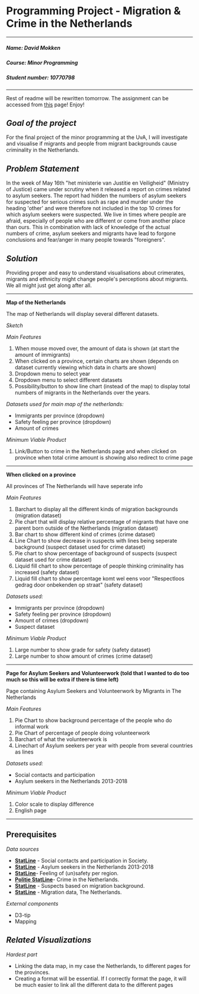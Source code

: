 # Programming Project - Migration & Crime in the Netherlands

---

##### ***Name***: David Mokken
##### ***Course***: Minor Programming
##### ***Student number***: 10770798

---
Rest of readme will be rewritten tomorrow.
The assignment can be accessed from [this](https://davidmokken.github.io/Project/) page! Enjoy!

***__Goal of the project__***
---
For the final project of the minor programming at the UvA, I will investigate and visualise if migrants and people from migrant backgrounds cause criminality in the Netherlands.

***__Problem Statement__***
---
In the week of May 16th "het ministerie van Justitie en Veiligheid" (Ministry of Justice) came under scrutiny when it released a report on crimes related to asylum seekers. 
The report had hidden the numbers of asylum seekers for suspected for serious crimes such as rape and murder under the heading 'other' and were therefore not included in the top 10 crimes for which asylum seekers were suspected. 
We live in times where people are afraid, especially of people who are different or come from another place than ours.
This in combination with lack of knowledge of the actual numbers of crime, asylum seekers and migrants have lead to forgone conclusions and fear/anger in many people towards "foreigners". 

***__Solution__***
---
Providing proper and easy to understand visualisations about crimerates, migrants and ethnicity might change people's perceptions about migrants. We all might just get along after all.

---

**Map of the Netherlands**

The map of Netherlands will display several different datasets. 

*Sketch*

*Main Features*
1. When mouse moved over, the amount of data is shown (at start the amount of immigrants)
1. When clicked on a province, certain charts are shown (depends on dataset currently viewing which data in charts are shown)
1. Dropdown menu to select year
1. Dropdown menu to select different datasets
1. Possibility/button to show line chart (instead of the map) to display total numbers of migrants in the Netherlands over the years.


*Datasets used for main map of the netherlands:*
- Immigrants per province (dropdown)
- Safety feeling per province (dropdown)
- Amount of crimes

*Minimum Viable Product*
1. Link/Button to crime in the Netherlands page and when clicked on province when total crime amount is showing also redirect to crime page

---

**When clicked on a province**

All provinces of The Netherlands will have seperate info

*Main Features*
1. Barchart to display all the different kinds of migration backgrounds (migration dataset)
1. Pie chart that will display relative percentage of migrants that have one parent born outside of the Netherlands (migration dataset)
1. Bar chart to show different kind of crimes (crime dataset)
1. Line Chart to show decrease in suspects with lines being seperate background (suspect dataset used for crime dataset)
1. Pie chart to show percentage of background of suspects (suspect dataset used for crime dataset)
1. Liquid fill chart to show percentage of people thinking criminality has increased (safety dataset)
1. Liquid fill chart to show percentage komt wel eens voor "Respectloos gedrag door onbekenden op straat" (safety dataset)


*Datasets used:*
- Immigrants per province (dropdown)
- Safety feeling per province (dropdown)
- Amount of crimes (dropdown)
- Suspect dataset

*Minimum Viable Product*
1. Large number to show grade for safety (safety dataset)
1. Large number to show amount of crimes (crime dataset)

---

**Page for Asylum Seekers and Volunteerwork (told that I wanted to do too much so this will be extra if there is time left)**

Page containing Asylum Seekers and Volunteerwork by Migrants in The Netherlands

*Main Features*
1. Pie Chart to show background percentage of the people who do informal work
1. Pie Chart of percentage of people doing volunteerwork
1. Barchart of what the volunteerwork is
1. Linechart of Asylum seekers per year with people from several countries as lines

*Datasets used:*
- Social contacts and participation
- Asylum seekers in the Netherlands 2013-2018

*Minimum Viable Product*
1. Color scale to display difference
2. English page

---

__Prerequisites__
---

*Data sources*
- __[StatLine](https://opendata.cbs.nl/statline/#/CBS/nl/dataset/82249NED/table?ts=1558540015099)__ - Social contacts and participation in Society.
- __[StatLine](https://opendata.cbs.nl/statline/#/CBS/nl/dataset/83102NED/table?ts=1558540301270)__ - Asylum seekers in the Netherlands 2013-2018
- __[StatLine](https://opendata.cbs.nl/statline/#/CBS/nl/dataset/81877NED/table?ts=1558540316272)__- Feeling of (un)safety per region.
- __[Politie StatLine](https://data.politie.nl/#/Politie/nl/dataset/47013NED/table?ts=1558538256717)__- Crime in the Netherlands.
- __[StatLine](https://opendata.cbs.nl/statline/#/CBS/nl/dataset/81947NED/table?ts=1558540317309)__ - Suspects based on migration background.
- __[StatLine](https://opendata.cbs.nl/statline/#/CBS/nl/dataset/70072ned/table?ts=1558635886803)__ - Migration data, The Netherlands.

*External components*
- D3-tip
- Mapping

*Related Visualizations*
- 
*Hardest part*
- Linking the data map, in my case the Netherlands, to different pages for the provinces.
- Creating a format will be essential. If I correctly format the page, it will be much easier to link all the different data to the different pages

